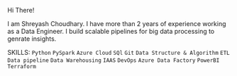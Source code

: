 Hi There! 

I am Shreyash Choudhary. I have more than 2 years of experience working as a Data Engineer. I build scalable pipelines for big data processing to genrate insights.

SKILLS: `Python` `PySpark` `Azure Cloud` `SQl` `Git` `Data Structure & Algorithm` `ETL` `Data pipeline` `Data Warehousing` `IAAS` `DevOps` `Azure Data Factory` `PowerBI` `Terraform`
